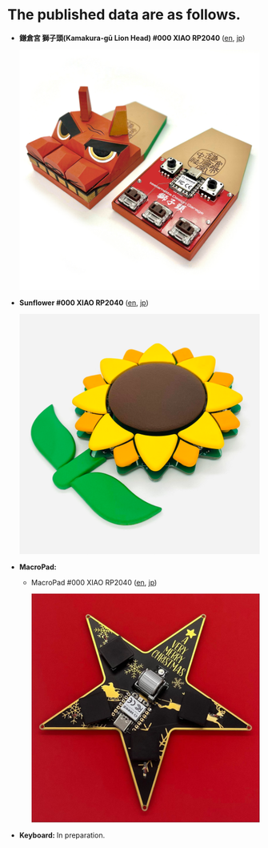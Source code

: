 # The published data are as follows.



- **鎌倉宮 獅子頭(Kamakura-gū Lion Head) #000 XIAO RP2040** ([en](lion_head/buildguide_lion_head_000_en.md), [jp](lion_head/buildguide_lion_head_000_jp.md))

  ![](lion_head/assets/buildguide_lion_head_000_en/IMG_3451.JPG)

- **Sunflower #000 XIAO RP2040** ([en](sunflower/buildguide_sunflower_001_en.md), [jp](sunflower/buildguide_sunflower_001_jp.md))

  ![](sunflower/assets/buildguide_sunflower_001_jp/1.png)

- **MacroPad:** 
  - MacroPad #000 XIAO RP2040 ([en](macropad/macropad_000_xiao_rp2040_en.md), [jp](macropad/macropad_000_xiao_rp2040_jp.md))
  
    ![](macropad/assets/macropad_000_xiao_rp2040_jp/IMG_0001.png)
  
- **Keyboard:** In preparation.
